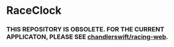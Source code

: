 # RaceClock

### THIS REPOSITORY IS OBSOLETE. FOR THE CURRENT APPLICATON, PLEASE SEE [chandlerswift/racing-web](https://github.com/chandlerswift/racing-web).
